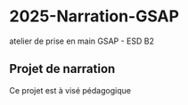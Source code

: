 # 2025-Narration-GSAP
atelier de prise en main GSAP - ESD B2 

## Projet de narration 
Ce projet est à visé pédagogique 
